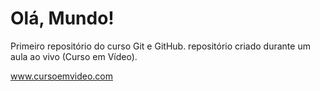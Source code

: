 # Olá, Mundo!
 Primeiro repositório do curso Git e GitHub.
repositório criado durante um aula ao vivo (Curso em Vídeo).<p>
www.cursoemvideo.com
